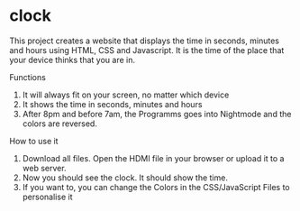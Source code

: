 # clock

This project creates a website that displays the time in seconds, minutes and hours using HTML, CSS and Javascript. It is the time of the place that your device thinks that you are in.

Functions

1. It will always fit on your screen, no matter which device
2. It shows the time in seconds, minutes and hours
3. After 8pm and before 7am, the Programms goes into Nightmode and the colors are reversed.

How to use it

1. Download all files. Open the HDMI file in your browser or upload it to a web server.
2. Now you should see the clock. It should show the time.
3. If you want to, you can change the Colors in the CSS/JavaScript Files to personalise it
